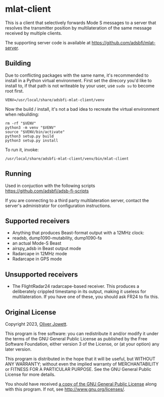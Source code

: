 # mlat-client

This is a client that selectively forwards Mode S messages to a
server that resolves the transmitter position by multilateration of the same
message received by multiple clients.

The supporting server code is available at
https://github.com/adsbfi/mlat-server.

## Building

Due to conflicting packages with the same name, it's recommended to install in a Python virtual environment.
First set the direcory you'd like to install to, if that path is not writeable by your user, use `sudo su` to become root first.
```
VENV=/usr/local/share/adsbfi-mlat-client/venv
```
Now the build / install, it's not a bad idea to recreate the virtual environment when rebuilding:
```
rm -rf "$VENV"
python3 -m venv "$VENV"
source "$VENV/bin/activate"
python3 setup.py build
python3 setup.py install
```

To run it, invoke:
```
/usr/local/share/adsbfi-mlat-client/venv/bin/mlat-client
```

## Running

Used in conjuction with the following scripts
https://github.com/adsbfi/adsb-fi-scripts

If you are connecting to a third party multilateration server, contact the
server's administrator for configuration instructions.

## Supported receivers

* Anything that produces Beast-format output with a 12MHz clock:
 * readsb, dump1090-mutability, dump1090-fa
 * an actual Mode-S Beast
 * airspy_adsb in Beast output mode
* Radarcape in 12MHz mode
* Radarcape in GPS mode

## Unsupported receivers

* The FlightRadar24 radarcape-based receiver. This produces a deliberately
crippled timestamp in its output, making it useless for multilateration.
If you have one of these, you should ask FR24 to fix this.

## Original License

Copyright 2023, [Oliver Jowett](mailto:oliver@mutability.co.uk).

This program is free software: you can redistribute it and/or modify
it under the terms of the GNU General Public License as published by
the Free Software Foundation, either version 3 of the License, or
(at your option) any later version.

This program is distributed in the hope that it will be useful,
but WITHOUT ANY WARRANTY; without even the implied warranty of
MERCHANTABILITY or FITNESS FOR A PARTICULAR PURPOSE.  See the
GNU General Public License for more details.

You should have received [a copy of the GNU General Public License](COPYING)
along with this program.  If not, see <http://www.gnu.org/licenses/>.
